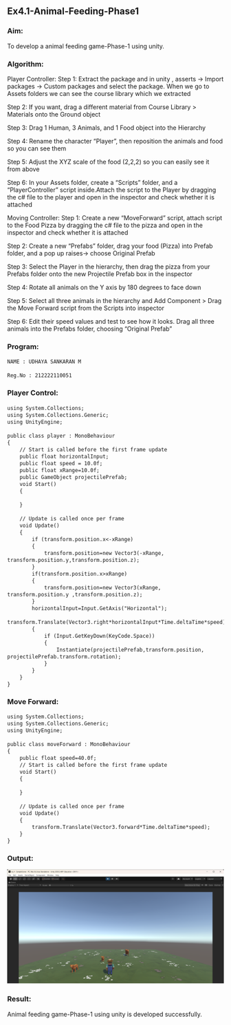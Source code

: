 ## Ex4.1-Animal-Feeding-Phase1
### Aim:
To develop a animal feeding game-Phase-1 using unity.

### Algorithm:
Player Controller:
Step 1:
Extract the package and in unity , asserts -> Import packages -> Custom packages and select the package. When we go to Assets folders we can see the course library which we extracted

Step 2:
If you want, drag a different material from Course Library > Materials onto the Ground object

Step 3:
Drag 1 Human, 3 Animals, and 1 Food object into the Hierarchy

Step 4:
Rename the character “Player”, then reposition the animals and food so you can see them

Step 5:
Adjust the XYZ scale of the food (2,2,2) so you can easily see it from above

Step 6:
In your Assets folder, create a “Scripts” folder, and a “PlayerController” script inside.Attach the script to the Player by dragging the c# file to the player and open in the inspector and check whether it is attached

Moving Controller:
Step 1:
Create a new “MoveForward” script, attach script to the Food Pizza by dragging the c# file to the pizza and open in the inspector and check whether it is attached

Step 2:
Create a new “Prefabs” folder, drag your food (Pizza) into Prefab folder, and a pop up raises-> choose Original Prefab

Step 3:
Select the Player in the hierarchy, then drag the pizza from your Prefabs folder onto the new Projectile Prefab box in the inspector

Step 4:
Rotate all animals on the Y axis by 180 degrees to face down

Step 5:
Select all three animals in the hierarchy and Add Component > Drag the Move Forward script from the Scripts into inspector

Step 6:
Edit their speed values and test to see how it looks. Drag all three animals into the Prefabs folder, choosing “Original Prefab”

### Program:
```
NAME : UDHAYA SANKARAN M

Reg.No : 212222110051
```
### Player Control:
```
using System.Collections;
using System.Collections.Generic;
using UnityEngine;

public class player : MonoBehaviour
{
    // Start is called before the first frame update
    public float horizontalInput;
    public float speed = 10.0f;
    public float xRange=10.0f;
    public GameObject projectilePrefab;
    void Start()
    {
        
    }

    // Update is called once per frame
    void Update()
    {
        if (transform.position.x<-xRange)
        {
            transform.position=new Vector3(-xRange, transform.position.y,transform.position.z);
        }
        if(transform.position.x>xRange)
        {
            transform.position=new Vector3(xRange, transform.position.y ,transform.position.z);
        }
        horizontalInput=Input.GetAxis("Horizontal");
        transform.Translate(Vector3.right*horizontalInput*Time.deltaTime*speed);
        {
            if (Input.GetKeyDown(KeyCode.Space))
            {
                Instantiate(projectilePrefab,transform.position, projectilePrefab.transform.rotation);
            }
        }
    }
}
```
### Move Forward:

```
using System.Collections;
using System.Collections.Generic;
using UnityEngine;

public class moveForward : MonoBehaviour
{
    public float speed=40.0f;
    // Start is called before the first frame update
    void Start()
    {
        
    }

    // Update is called once per frame
    void Update()
    {
        transform.Translate(Vector3.forward*Time.deltaTime*speed);
    }
}
```

### Output:
![alt text](image.png)
### Result:
Animal feeding game-Phase-1 using unity is developed successfully.